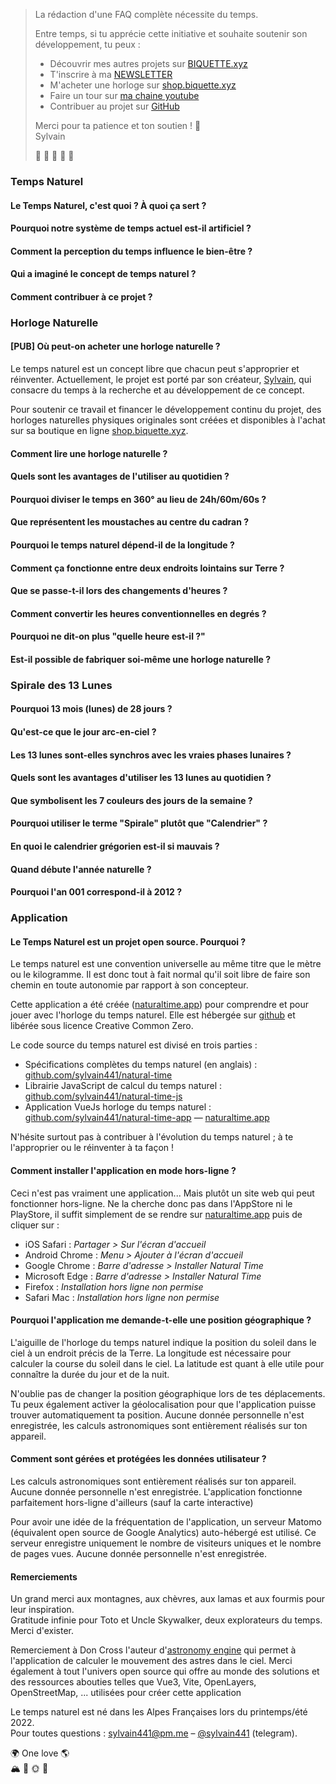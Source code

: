 > La rédaction d'une FAQ complète nécessite du temps. 
>
> Entre temps, si tu apprécie cette initiative et souhaite soutenir son développement, tu peux :
> - Découvrir mes autres projets sur [BIQUETTE.xyz](https://biquette.xyz)
> - T'inscrire à ma [NEWSLETTER](http://biquette.xyz/#/portal/signup/free)
> - M'acheter une horloge sur [shop.biquette.xyz](https://shop.biquette.xyz)
> - Faire un tour sur [ma chaine youtube](https://youtube.com/sylvainbiquette)
> - Contribuer au projet sur [GitHub](https://github.com/sylvain441/natural-time-app)
>
> Merci pour ta patience et ton soutien ! 🙏  
> Sylvain
> 
> 🚧 🚧 🚧 🚧 🚧 

### Temps Naturel

#### Le Temps Naturel, c'est quoi ? À quoi ça sert ?

#### Pourquoi notre système de temps actuel est-il artificiel ?

#### Comment la perception du temps influence le bien-être ?

#### Qui a imaginé le concept de temps naturel ?

#### Comment contribuer à ce projet ?


### Horloge Naturelle

#### \[PUB\] Où peut-on acheter une horloge naturelle ?

Le temps naturel est un concept libre que chacun peut s'approprier et réinventer. Actuellement, le projet est porté par son créateur, [Sylvain](https://biquette.xyz), qui consacre du temps à la recherche et au développement de ce concept.

Pour soutenir ce travail et financer le développement continu du projet, des horloges naturelles physiques originales sont créées et disponibles à l'achat sur sa boutique en ligne [shop.biquette.xyz](https://shop.biquette.xyz).

#### Comment lire une horloge naturelle ?

#### Quels sont les avantages de l'utiliser au quotidien ?

#### Pourquoi diviser le temps en 360° au lieu de 24h/60m/60s ?

#### Que représentent les moustaches au centre du cadran ?

#### Pourquoi le temps naturel dépend-il de la longitude ?

#### Comment ça fonctionne entre deux endroits lointains sur Terre ?

#### Que se passe-t-il lors des changements d'heures ?

#### Comment convertir les heures conventionnelles en degrés ?

#### Pourquoi ne dit-on plus "quelle heure est-il ?"

#### Est-il possible de fabriquer soi-même une horloge naturelle ?





### Spirale des 13 Lunes

#### Pourquoi 13 mois (lunes) de 28 jours ?

#### Qu'est-ce que le jour arc-en-ciel ?

#### Les 13 lunes sont-elles synchros avec les vraies phases lunaires ?

#### Quels sont les avantages d'utiliser les 13 lunes au quotidien ?

#### Que symbolisent les 7 couleurs des jours de la semaine ?

#### Pourquoi utiliser le terme "Spirale" plutôt que "Calendrier" ?

#### En quoi le calendrier grégorien est-il si mauvais ?

#### Quand débute l'année naturelle ?

#### Pourquoi l'an 001 correspond-il à 2012 ?





### Application

#### Le Temps Naturel est un projet open source. Pourquoi ?

Le temps naturel est une convention universelle au même titre que le mètre ou le kilogramme. Il est donc tout à fait normal qu'il soit libre de faire son chemin en toute autonomie par rapport à son concepteur.

Cette application a été créée ([naturaltime.app](https://naturaltime.app)) pour comprendre et pour jouer avec l'horloge du temps naturel. Elle est hébergée sur [github](https://github.com/sylvain441/natural-time-app) et libérée sous licence Creative Common Zero.

Le code source du temps naturel est divisé en trois parties :

- Spécifications complètes du temps naturel (en anglais) : [github.com/sylvain441/natural-time](https://github.com/sylvain441/natural-time)
- Librairie JavaScript de calcul du temps naturel : [github.com/sylvain441/natural-time-js](https://github.com/sylvain441/natural-time-js)
- Application VueJs horloge du temps naturel : [github.com/sylvain441/natural-time-app](https://github.com/sylvain441/natural-time-app) — [naturaltime.app](https://naturaltime.app)

N'hésite surtout pas à contribuer à l'évolution du temps naturel ; à te l'approprier ou le réinventer à ta façon !


#### Comment installer l'application en mode hors-ligne ?

Ceci n'est pas vraiment une application... Mais plutôt un site web qui peut fonctionner hors-ligne. Ne la cherche donc pas dans l'AppStore ni le PlayStore, il suffit simplement de se rendre sur [naturaltime.app](https://naturaltime.app) puis de cliquer sur :

- iOS Safari : *Partager > Sur l'écran d'accueil*
- Android Chrome : *Menu > Ajouter à l'écran d'accueil*
- Google Chrome : *Barre d'adresse > Installer Natural Time*
- Microsoft Edge : *Barre d'adresse > Installer Natural Time*
- Firefox : *Installation hors ligne non permise*
- Safari Mac : *Installation hors ligne non permise*

#### Pourquoi l'application me demande-t-elle une position géographique ?

L'aiguille de l'horloge du temps naturel indique la position du soleil dans le ciel à un endroit précis de la Terre. La longitude est nécessaire pour calculer la course du soleil dans le ciel. La latitude est quant à elle utile pour connaître la durée du jour et de la nuit.

N'oublie pas de changer la position géographique lors de tes déplacements. Tu peux également activer la géolocalisation pour que l'application puisse trouver automatiquement ta position. Aucune donnée personnelle n'est enregistrée, les calculs astronomiques sont entièrement réalisés sur ton appareil.

#### Comment sont gérées et protégées les données utilisateur ?

Les calculs astronomiques sont entièrement réalisés sur ton appareil. Aucune donnée personnelle n'est enregistrée. L'application fonctionne parfaitement hors-ligne d'ailleurs (sauf la carte interactive)

Pour avoir une idée de la fréquentation de l'application, un serveur Matomo (équivalent open source de Google Analytics) auto-hébergé est utilisé. Ce serveur enregistre uniquement le nombre de visiteurs uniques et le nombre de pages vues. Aucune donnée personnelle n'est enregistrée.

#### Remerciements

Un grand merci aux montagnes, aux chèvres, aux lamas et aux fourmis pour leur inspiration.  
Gratitude infinie pour Toto et Uncle Skywalker, deux explorateurs du temps. Merci d'exister.

Remerciement à Don Cross l'auteur d'[astronomy engine](https://github.com/cosinekitty/astronomy/) qui permet à l'application de calculer le mouvement des astres dans le ciel. Merci également à tout l'univers open source qui offre au monde des solutions et des ressources abouties telles que Vue3, Vite, OpenLayers, OpenStreetMap, ... utilisées pour créer cette application

Le temps naturel est né dans les Alpes Françaises lors du printemps/été 2022.  
Pour toutes questions : [sylvain441@pm.me](mailto:sylvain441@pm.me) – [@sylvain441](https://t.me/sylvain441) (telegram).

🌍 One love 🌎  
🏔 🐐 🌞 🌈